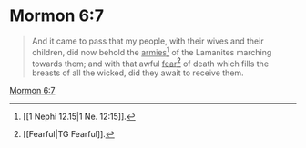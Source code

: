 # Mormon 6:7

> And it came to pass that my people, with their wives and their children, did now behold the <u>armies</u>[^a] of the Lamanites marching towards them; and with that awful <u>fear</u>[^b] of death which fills the breasts of all the wicked, did they await to receive them.

[Mormon 6:7](https://www.churchofjesuschrist.org/study/scriptures/bofm/morm/6?lang=eng&id=p7#p7)


[^a]: [[1 Nephi 12.15|1 Ne. 12:15]].  
[^b]: [[Fearful|TG Fearful]].  
